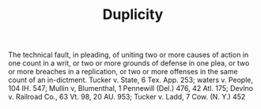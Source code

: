 ---
title: Duplicity
letter: D
permalink: "/definitions/bld-duplicity.html"
body: The technical fault, in pleading, of uniting two or more causes of action in
  one count in a writ, or two or more grounds of defense in one plea, or two or more
  breaches in a replication, or two or more offenses in the same count of an in-dictment.
  Tucker v. State, 6 Tex. App. 253; waters v. People, 104 IH. 547; Mullin v, Blumenthal,
  1 Pennewill (Del.) 476, 42 Atl. 175; Devlno v. Railroad Co., 63 Vt. 98, 20 AU. 953;
  Tucker v. Ladd, 7 Cow. (N. Y.) 452
published_at: '2018-07-07'
source: Black's Law Dictionary 2nd Ed (1910)
layout: post
---